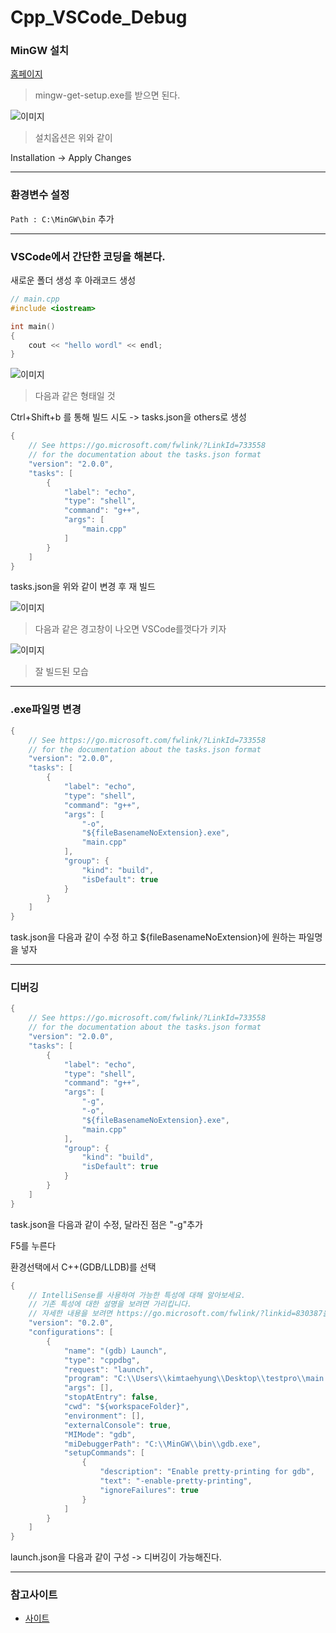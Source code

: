 Cpp_VSCode_Debug
===

### MinGW 설치

[홈페이지](http://www.mingw.org/)

> mingw-get-setup.exe를 받으면 된다.

![이미지](Cpp_VSCode_Debug_image.png)

> 설치옵션은 위와 같이

Installation -> Apply Changes

---

### 환경변수 설정

`Path : C:\MinGW\bin` 추가

---

### VSCode에서 간단한 코딩을 해본다.

새로운 폴더 생성 후 아래코드 생성

```c
// main.cpp
#include <iostream>

int main()
{
    cout << "hello wordl" << endl;
}
```

![이미지](Cpp_VSCode_Debug_image1.png)

> 다음과 같은 형태일 것

Ctrl+Shift+b 를 통해 빌드 시도 -> tasks.json을 others로 생성

```c
{
    // See https://go.microsoft.com/fwlink/?LinkId=733558
    // for the documentation about the tasks.json format
    "version": "2.0.0",
    "tasks": [
        {
            "label": "echo",
            "type": "shell",
            "command": "g++",
            "args": [
                "main.cpp"
            ]
        }
    ]
}
```

tasks.json을 위와 같이 변경 후 재 빌드

![이미지](Cpp_VSCode_Debug_image2.png)

> 다음과 같은 경고창이 나오면 VSCode를껏다가 키자

![이미지](Cpp_VSCode_Debug_image3.png)

> 잘 빌드된 모습

---

### .exe파일명 변경

```c
{
    // See https://go.microsoft.com/fwlink/?LinkId=733558
    // for the documentation about the tasks.json format
    "version": "2.0.0",
    "tasks": [
        {
            "label": "echo",
            "type": "shell",
            "command": "g++",
            "args": [
                "-o",
                "${fileBasenameNoExtension}.exe",
                "main.cpp"
            ],
            "group": {
                "kind": "build",
                "isDefault": true
            }
        }
    ]
}
```

task.json을 다음과 같이 수정 하고 ${fileBasenameNoExtension}에 원하는 파일명을 넣자

---

### 디버깅

```c
{
    // See https://go.microsoft.com/fwlink/?LinkId=733558
    // for the documentation about the tasks.json format
    "version": "2.0.0",
    "tasks": [
        {
            "label": "echo",
            "type": "shell",
            "command": "g++",
            "args": [
                "-g",
                "-o",
                "${fileBasenameNoExtension}.exe",
                "main.cpp"
            ],
            "group": {
                "kind": "build",
                "isDefault": true
            }
        }
    ]
}
```

task.json을 다음과 같이 수정, 달라진 점은 "-g"추가

F5를 누른다

환경선택에서 C++(GDB/LLDB)를 선택

```c
{
    // IntelliSense를 사용하여 가능한 특성에 대해 알아보세요.
    // 기존 특성에 대한 설명을 보려면 가리킵니다.
    // 자세한 내용을 보려면 https://go.microsoft.com/fwlink/?linkid=830387을(를) 방문하세요.
    "version": "0.2.0",
    "configurations": [
        {
            "name": "(gdb) Launch",
            "type": "cppdbg",
            "request": "launch",
            "program": "C:\\Users\\kimtaehyung\\Desktop\\testpro\\main.exe",
            "args": [],
            "stopAtEntry": false,
            "cwd": "${workspaceFolder}",
            "environment": [],
            "externalConsole": true,
            "MIMode": "gdb",
            "miDebuggerPath": "C:\\MinGW\\bin\\gdb.exe",
            "setupCommands": [
                {
                    "description": "Enable pretty-printing for gdb",
                    "text": "-enable-pretty-printing",
                    "ignoreFailures": true
                }
            ]
        }
    ]
}
```

launch.json을 다음과 같이 구성 -> 디버깅이 가능해진다.

---

### 참고사이트

* [사이트](https://evols-atirev.tistory.com/4?category=1003210)
